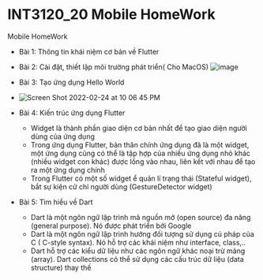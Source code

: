 # INT3120_20 Mobile HomeWork

Mobile HomeWork

- Bài  1: Thông tin khái niệm cơ bản về Flutter
- Bài 2: Cài đặt, thiết lập môi trường phát triển( Cho MacOS)
![image](https://user-images.githubusercontent.com/62343946/155546484-b0b826cf-ba67-4212-82a3-37f07d4e927c.png)
- Bài 3: Tạo ứng dụng Hello World
- ![Screen Shot 2022-02-24 at 10 06 45 PM](https://user-images.githubusercontent.com/62343946/155550484-2bc0daf8-33f5-4ced-910b-320d79c5a5e1.png)


- Bài 4: Kiến trúc ứng dụng Flutter
  - Widget là thành phần giao diện cơ bản nhất để tạo giao diện người dùng của ứng dụng
  - Trong ứng dụng Flutter, bản thân chính ứng dụng đã là một widget, một ứng dụng cũng có thể là tập hợp của nhiều ứng dụng nhỏ khác (nhiều widget con khác) được lồng vào nhau, liên kết với nhau để tạo ra một ứng dụng chính
  - Trong Flutter có một số widget ể quản lí trạng thái  (Stateful widget), bắt sự kiện cử chỉ người dùng (GestureDetector widget)
- Bài 5: Tìm hiểu về Dart
  - Dart là một ngôn ngữ lập trình mã nguồn mở (open source) đa năng (general purpose). Nó được phát triển bởi Google
  - Dart là một ngôn ngữ lập trình hướng đối tượng sử dụng cú pháp của C ( C-style syntax). Nó hỗ trợ các khái niệm như interface, class,..
  - Dart hỗ trợ các kiểu dữ liệu như các ngôn ngữ khác  noại trừ mảng (array). Dart collections có thể sử dụng các cấu trúc dữ liệu (data structure) thay thế



